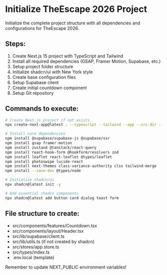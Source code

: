 # Initialize TheEscape 2026 Project

Initialize the complete project structure with all dependencies and configurations for TheEscape 2026.

## Steps:
1. Create Next.js 15 project with TypeScript and Tailwind
2. Install all required dependencies (GSAP, Framer Motion, Supabase, etc.)
3. Setup project folder structure
4. Initialize shadcn/ui with New York style
5. Create base configuration files
6. Setup Supabase client
7. Create initial countdown component
8. Setup Git repository

## Commands to execute:

```bash
# Create Next.js project if not exists
npx create-next-app@latest . --typescript --tailwind --app --src-dir --import-alias "@/*"

# Install core dependencies
npm install @supabase/supabase-js @supabase/ssr
npm install gsap framer-motion
npm install zustand @tanstack/react-query
npm install react-hook-form @hookform/resolvers zod
npm install leaflet react-leaflet @types/leaflet
npm install photoswipe lucide-react
npm install next-themes class-variance-authority clsx tailwind-merge
npm install --save-dev @types/node

# Initialize shadcn/ui
npx shadcn@latest init -y

# Add essential shadcn components
npx shadcn@latest add button card dialog toast form
```

## File structure to create:
- src/components/features/Countdown.tsx
- src/components/layout/Header.tsx
- src/lib/supabase/client.ts
- src/lib/utils.ts (if not created by shadcn)
- src/stores/app.store.ts
- src/types/index.ts
- .env.local (template)

Remember to update NEXT_PUBLIC environment variables!